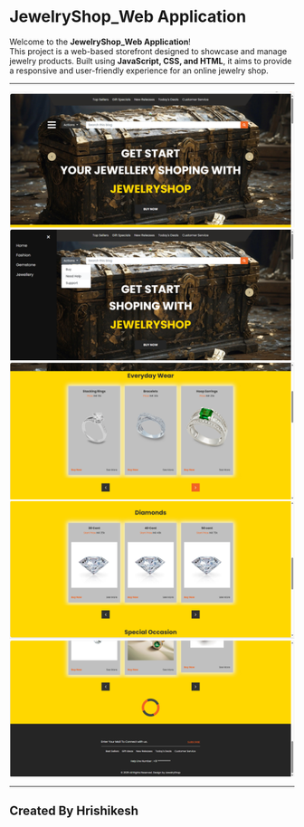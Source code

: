 # JewelryShop_Web Application

Welcome to the **JewelryShop_Web Application**!
<br/>
This project is a web-based storefront designed to showcase and manage jewelry products. 
Built using **JavaScript, CSS, and HTML**, it aims to provide a responsive and user-friendly experience for an online jewelry shop.

---
<img src="/Display/Screenshot%20(888).png"> </img>
<img src="/Display/Screenshot%20(889).png"> </img>
<img src="/Display/Screenshot%20(892).png"> </img>
<img src="/Display/Screenshot%20(893).png"> </img>
<img src="/Display/Screenshot%20(894).png"> </img>

---
## Created By Hrishikesh
